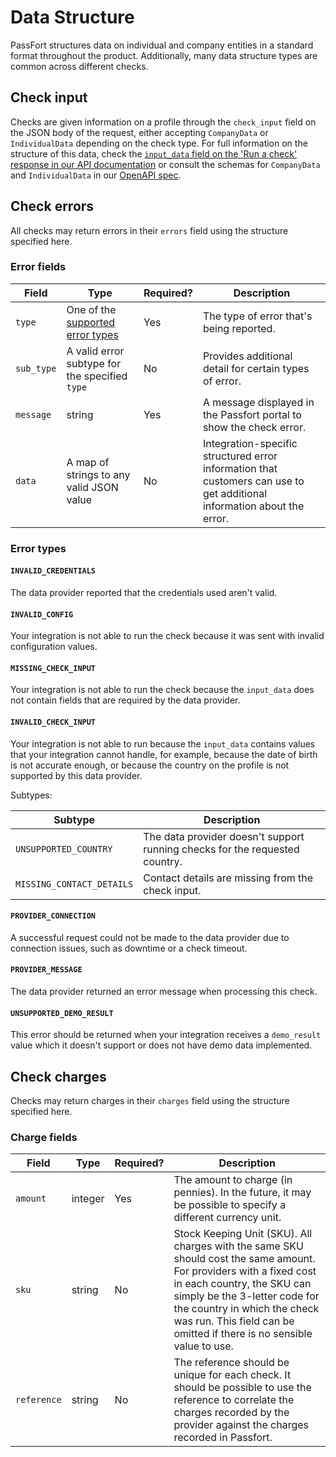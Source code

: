 # Data Structure

PassFort structures data on individual and company entities in a standard
format throughout the product. Additionally, many data structure types are
common across different checks.

## Check input

Checks are given information on a profile through the `check_input` field
on the JSON body of the request, either accepting `CompanyData` or
`IndividualData` depending on the check type. For full information on the
structure of this data, check the [`input_data` field on the 'Run a check'
response in our API documentation][api-docs-post-check] or consult the schemas
for `CompanyData` and `IndividualData` in our
[OpenAPI spec][api-docs-openapi-json].

## Check errors

All checks may return errors in their `errors` field using the structure
specified here.

### Error fields

<table>
  <thead>
    <th>Field</th>
    <th>Type</th>
    <th>Required?</th>
    <th>Description</th>
  </thead>
  <tbody>
    <tr>
      <td><code>type</code></td>
      <td>One of the <a href="#error-types">supported error types</a></td>
      <td>Yes</td>
      <td>The type of error that's being reported.</td>
    </tr>
    <tr>
      <td><code>sub_type</code></td>
      <td>A valid error subtype for the specified <code>type</code></td>
      <td>No</td>
      <td>Provides additional detail for certain types of error.</td>
    </tr>
    <tr>
      <td><code>message</code></td>
      <td>string</td>
      <td>Yes</td>
      <td>
        A message displayed in the Passfort portal to show the
        check error.
      </td>
    </tr>
    <tr>
      <td><code>data</code></td>
      <td>A map of strings to any valid JSON value</td>
      <td>No</td>
      <td>
        Integration-specific structured error information that customers can
        use to get additional information about the error.
      </td>
    </tr>
  </tbody>
</table>

### Error types

#### `INVALID_CREDENTIALS`

The data provider reported that the credentials used aren't valid.

#### `INVALID_CONFIG`

Your integration is not able to run the check because it was sent with
invalid configuration values.

#### `MISSING_CHECK_INPUT`

Your integration is not able to run the check because the `input_data` does
not contain fields that are required by the data provider.

#### `INVALID_CHECK_INPUT`

Your integration is not able to run because the `input_data` contains values
that your integration cannot handle, for example, because the date of birth
is not accurate enough, or because the country on the profile is not supported
by this data provider.

Subtypes:

<table>
 <thead>
  <th>Subtype</th>
  <th>Description</th>
</thead>
<tbody>
  <tr>
    <td><code>UNSUPPORTED_COUNTRY</code></td>
    <td>
      The data provider doesn't support running checks for the
      requested country.
    </td>
  </tr>
  <tr>
    <td><code>MISSING_CONTACT_DETAILS</code></td>
    <td>
      Contact details are missing from the check input.
    </td>
  </tr>
</tbody>
</table>

#### `PROVIDER_CONNECTION`

A successful request could not be made to the data provider due to connection
issues, such as downtime or a check timeout.

#### `PROVIDER_MESSAGE`

The data provider returned an error message when processing this check.

#### `UNSUPPORTED_DEMO_RESULT`

This error should be returned when your integration receives a `demo_result`
value which it doesn't support or does not have demo data implemented.

[api-docs-post-check]: https://developer.passfort.com/api#tag/Checks/paths/~1profiles~1{profile_id}~1checks/post
[api-docs-openapi-json]: https://identity.passfort.com/api/static/schemas/openapi_v41.json

## Check charges

Checks may return charges in their `charges` field using the structure
specified here.

### Charge fields

<table>
  <thead>
    <th>Field</th>
    <th>Type</th>
    <th>Required?</th>
    <th>Description</th>
  </thead>
  <tbody>
    <tr>
      <td><code>amount</code></td>
      <td>integer</td>
      <td>Yes</td>
      <td>
        The amount to charge (in pennies). In the future, it may be possible
        to specify a different currency unit.
      </td>
    </tr>
    <tr>
      <td><code>sku</code></td>
      <td>string</td>
      <td>No</td>
      <td>
        Stock Keeping Unit (SKU). All charges with the same SKU should cost the
        same amount. For providers with a fixed cost in each country, the SKU
        can simply be the 3-letter code for the country in which the check was
        run. This field can be omitted if there is no sensible value to use.
      </td>
    </tr>
    <tr>
      <td><code>reference</code></td>
      <td>string</td>
      <td>No</td>
      <td>
        The reference should be unique for each check. It should be possible
        to use the reference to correlate the charges recorded by the provider
        against the charges recorded in Passfort.
      </td>
    </tr>
  </tbody>
</table>
